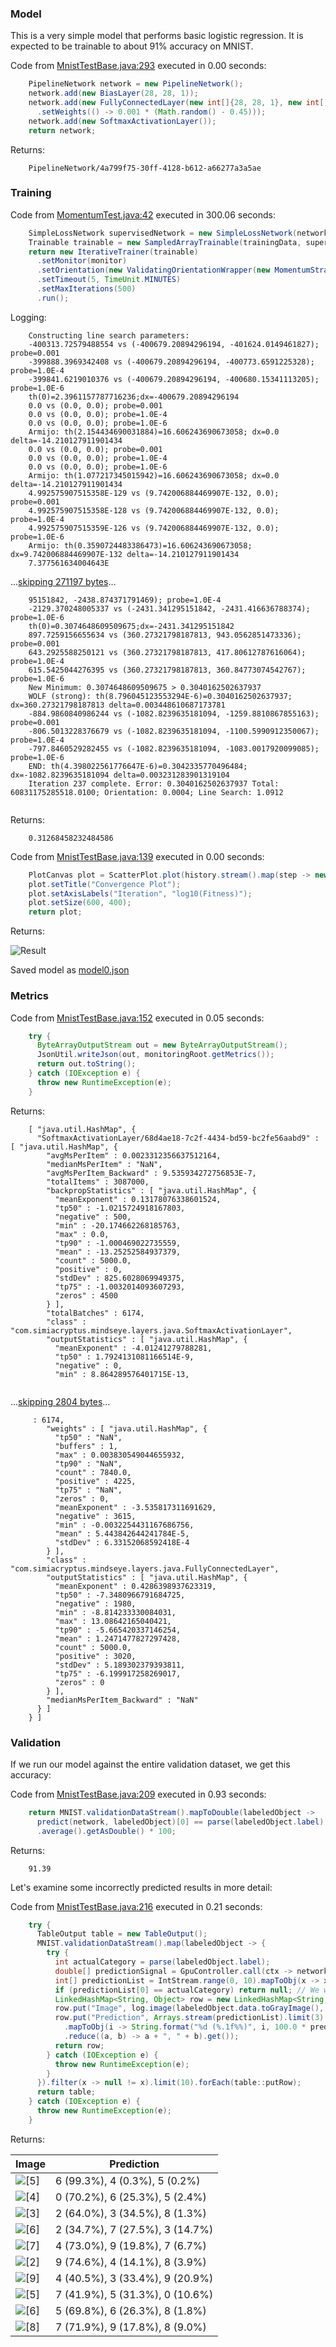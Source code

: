 ### Model
This is a very simple model that performs basic logistic regression. It is expected to be trainable to about 91% accuracy on MNIST.

Code from [MnistTestBase.java:293](../../../../../../../src/test/java/com/simiacryptus/mindseye/opt/MnistTestBase.java#L293) executed in 0.00 seconds: 
```java
    PipelineNetwork network = new PipelineNetwork();
    network.add(new BiasLayer(28, 28, 1));
    network.add(new FullyConnectedLayer(new int[]{28, 28, 1}, new int[]{10})
      .setWeights(() -> 0.001 * (Math.random() - 0.45)));
    network.add(new SoftmaxActivationLayer());
    return network;
```

Returns: 

```
    PipelineNetwork/4a799f75-30ff-4128-b612-a66277a3a5ae
```



### Training
Code from [MomentumTest.java:42](../../../../../../../src/test/java/com/simiacryptus/mindseye/opt/orient/MomentumTest.java#L42) executed in 300.06 seconds: 
```java
    SimpleLossNetwork supervisedNetwork = new SimpleLossNetwork(network, new EntropyLossLayer());
    Trainable trainable = new SampledArrayTrainable(trainingData, supervisedNetwork, 1000);
    return new IterativeTrainer(trainable)
      .setMonitor(monitor)
      .setOrientation(new ValidatingOrientationWrapper(new MomentumStrategy(new GradientDescent()).setCarryOver(0.8)))
      .setTimeout(5, TimeUnit.MINUTES)
      .setMaxIterations(500)
      .run();
```
Logging: 
```
    Constructing line search parameters: 
    -400313.72579488554 vs (-400679.20894296194, -401624.0149461827); probe=0.001
    -399888.3969342408 vs (-400679.20894296194, -400773.6591225328); probe=1.0E-4
    -399841.6219010376 vs (-400679.20894296194, -400680.15341113205); probe=1.0E-6
    th(0)=2.3961157787716236;dx=-400679.20894296194
    0.0 vs (0.0, 0.0); probe=0.001
    0.0 vs (0.0, 0.0); probe=1.0E-4
    0.0 vs (0.0, 0.0); probe=1.0E-6
    Armijo: th(2.154434690031884)=16.606243690673058; dx=0.0 delta=-14.210127911901434
    0.0 vs (0.0, 0.0); probe=0.001
    0.0 vs (0.0, 0.0); probe=1.0E-4
    0.0 vs (0.0, 0.0); probe=1.0E-6
    Armijo: th(1.077217345015942)=16.606243690673058; dx=0.0 delta=-14.210127911901434
    4.992575907515358E-129 vs (9.742006884469907E-132, 0.0); probe=0.001
    4.992575907515358E-128 vs (9.742006884469907E-132, 0.0); probe=1.0E-4
    4.992575907515359E-126 vs (9.742006884469907E-132, 0.0); probe=1.0E-6
    Armijo: th(0.3590724483386473)=16.606243690673058; dx=9.742006884469907E-132 delta=-14.210127911901434
    7.377561634004643E
```
...[skipping 271197 bytes](etc/163.txt)...
```
    95151842, -2438.874371791469); probe=1.0E-4
    -2129.370248005337 vs (-2431.341295151842, -2431.416636788374); probe=1.0E-6
    th(0)=0.3074648609509675;dx=-2431.341295151842
    897.7259156655634 vs (360.27321798187813, 943.0562851473336); probe=0.001
    643.2925588250121 vs (360.27321798187813, 417.80612787616064); probe=1.0E-4
    615.5425044276395 vs (360.27321798187813, 360.84773074542767); probe=1.0E-6
    New Minimum: 0.3074648609509675 > 0.3040162502637937
    WOLF (strong): th(8.796045123553294E-6)=0.3040162502637937; dx=360.27321798187813 delta=0.003448610687173781
    -884.9860840986244 vs (-1082.8239635181094, -1259.8810867855163); probe=0.001
    -806.5013228376679 vs (-1082.8239635181094, -1100.5990912350067); probe=1.0E-4
    -797.8460529282455 vs (-1082.8239635181094, -1083.0017920099085); probe=1.0E-6
    END: th(4.398022561776647E-6)=0.3042335770496484; dx=-1082.8239635181094 delta=0.003231283901319104
    Iteration 237 complete. Error: 0.3040162502637937 Total: 60831175285518.0100; Orientation: 0.0004; Line Search: 1.0912
    
```

Returns: 

```
    0.31268458232484586
```



Code from [MnistTestBase.java:139](../../../../../../../src/test/java/com/simiacryptus/mindseye/opt/MnistTestBase.java#L139) executed in 0.00 seconds: 
```java
    PlotCanvas plot = ScatterPlot.plot(history.stream().map(step -> new double[]{step.iteration, Math.log10(step.point.getMean())}).toArray(i -> new double[i][]));
    plot.setTitle("Convergence Plot");
    plot.setAxisLabels("Iteration", "log10(Fitness)");
    plot.setSize(600, 400);
    return plot;
```

Returns: 

![Result](etc/test.741.png)



Saved model as [model0.json](etc/model0.json)

### Metrics
Code from [MnistTestBase.java:152](../../../../../../../src/test/java/com/simiacryptus/mindseye/opt/MnistTestBase.java#L152) executed in 0.05 seconds: 
```java
    try {
      ByteArrayOutputStream out = new ByteArrayOutputStream();
      JsonUtil.writeJson(out, monitoringRoot.getMetrics());
      return out.toString();
    } catch (IOException e) {
      throw new RuntimeException(e);
    }
```

Returns: 

```
    [ "java.util.HashMap", {
      "SoftmaxActivationLayer/68d4ae18-7c2f-4434-bd59-bc2fe56aabd9" : [ "java.util.HashMap", {
        "avgMsPerItem" : 0.0023312356637512164,
        "medianMsPerItem" : "NaN",
        "avgMsPerItem_Backward" : 9.535934272756853E-7,
        "totalItems" : 3087000,
        "backpropStatistics" : [ "java.util.HashMap", {
          "meanExponent" : 0.13178076338601524,
          "tp50" : -1.0215724918167803,
          "negative" : 500,
          "min" : -20.174662268185763,
          "max" : 0.0,
          "tp90" : -1.000469022735559,
          "mean" : -13.25252584937379,
          "count" : 5000.0,
          "positive" : 0,
          "stdDev" : 825.6028069949375,
          "tp75" : -1.0032014093607293,
          "zeros" : 4500
        } ],
        "totalBatches" : 6174,
        "class" : "com.simiacryptus.mindseye.layers.java.SoftmaxActivationLayer",
        "outputStatistics" : [ "java.util.HashMap", {
          "meanExponent" : -4.01241279788281,
          "tp50" : 1.7924131081166514E-9,
          "negative" : 0,
          "min" : 8.864289576401715E-13,
        
```
...[skipping 2804 bytes](etc/164.txt)...
```
     : 6174,
        "weights" : [ "java.util.HashMap", {
          "tp50" : "NaN",
          "buffers" : 1,
          "max" : 0.003830549044655932,
          "tp90" : "NaN",
          "count" : 7840.0,
          "positive" : 4225,
          "tp75" : "NaN",
          "zeros" : 0,
          "meanExponent" : -3.535817311691629,
          "negative" : 3615,
          "min" : -0.0032254431167686756,
          "mean" : 5.443842644241784E-5,
          "stdDev" : 6.33152068592418E-4
        } ],
        "class" : "com.simiacryptus.mindseye.layers.java.FullyConnectedLayer",
        "outputStatistics" : [ "java.util.HashMap", {
          "meanExponent" : 0.4286398937623319,
          "tp50" : -7.3480966791684725,
          "negative" : 1980,
          "min" : -8.814233330084031,
          "max" : 13.08642165040421,
          "tp90" : -5.665420337146254,
          "mean" : 1.2471477827297428,
          "count" : 5000.0,
          "positive" : 3020,
          "stdDev" : 5.189302379393811,
          "tp75" : -6.199917258269017,
          "zeros" : 0
        } ],
        "medianMsPerItem_Backward" : "NaN"
      } ]
    } ]
```



### Validation
If we run our model against the entire validation dataset, we get this accuracy:

Code from [MnistTestBase.java:209](../../../../../../../src/test/java/com/simiacryptus/mindseye/opt/MnistTestBase.java#L209) executed in 0.93 seconds: 
```java
    return MNIST.validationDataStream().mapToDouble(labeledObject ->
      predict(network, labeledObject)[0] == parse(labeledObject.label) ? 1 : 0)
      .average().getAsDouble() * 100;
```

Returns: 

```
    91.39
```



Let's examine some incorrectly predicted results in more detail:

Code from [MnistTestBase.java:216](../../../../../../../src/test/java/com/simiacryptus/mindseye/opt/MnistTestBase.java#L216) executed in 0.21 seconds: 
```java
    try {
      TableOutput table = new TableOutput();
      MNIST.validationDataStream().map(labeledObject -> {
        try {
          int actualCategory = parse(labeledObject.label);
          double[] predictionSignal = GpuController.call(ctx -> network.eval(ctx, labeledObject.data).getData().get(0).getData());
          int[] predictionList = IntStream.range(0, 10).mapToObj(x -> x).sorted(Comparator.comparing(i -> -predictionSignal[i])).mapToInt(x -> x).toArray();
          if (predictionList[0] == actualCategory) return null; // We will only examine mispredicted rows
          LinkedHashMap<String, Object> row = new LinkedHashMap<String, Object>();
          row.put("Image", log.image(labeledObject.data.toGrayImage(), labeledObject.label));
          row.put("Prediction", Arrays.stream(predictionList).limit(3)
            .mapToObj(i -> String.format("%d (%.1f%%)", i, 100.0 * predictionSignal[i]))
            .reduce((a, b) -> a + ", " + b).get());
          return row;
        } catch (IOException e) {
          throw new RuntimeException(e);
        }
      }).filter(x -> null != x).limit(10).forEach(table::putRow);
      return table;
    } catch (IOException e) {
      throw new RuntimeException(e);
    }
```

Returns: 

Image | Prediction
----- | ----------
![[5]](etc/test.742.png) | 6 (99.3%), 4 (0.3%), 5 (0.2%)  
![[4]](etc/test.743.png) | 0 (70.2%), 6 (25.3%), 5 (2.4%) 
![[3]](etc/test.744.png) | 2 (64.0%), 3 (34.5%), 8 (1.3%) 
![[6]](etc/test.745.png) | 2 (34.7%), 7 (27.5%), 3 (14.7%)
![[7]](etc/test.746.png) | 4 (73.0%), 9 (19.8%), 7 (6.7%) 
![[2]](etc/test.747.png) | 9 (74.6%), 4 (14.1%), 8 (3.9%) 
![[9]](etc/test.748.png) | 4 (40.5%), 3 (33.4%), 9 (20.9%)
![[5]](etc/test.749.png) | 7 (41.9%), 5 (31.3%), 0 (10.6%)
![[6]](etc/test.750.png) | 5 (69.8%), 6 (26.3%), 8 (1.8%) 
![[8]](etc/test.751.png) | 7 (71.9%), 9 (17.8%), 8 (9.0%) 




